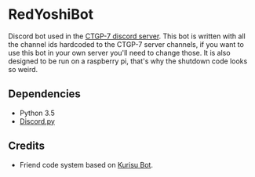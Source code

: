 # RedYoshiBot
Discord bot used in the [CTGP-7 discord server](http://discord.gg/0uTPwYv3SPQww54l).
This bot is written with all the channel ids hardcoded to the CTGP-7 server channels, if you want to use this bot in your own server you'll need to change those. It is also designed to be run on a raspberry pi, that's why the shutdown code looks so weird.

## Dependencies
- Python 3.5
- [Discord.py](https://github.com/Rapptz/discord.py)

## Credits
- Friend code system based on [Kurisu Bot](https://github.com/ihaveamac/Kurisu).
